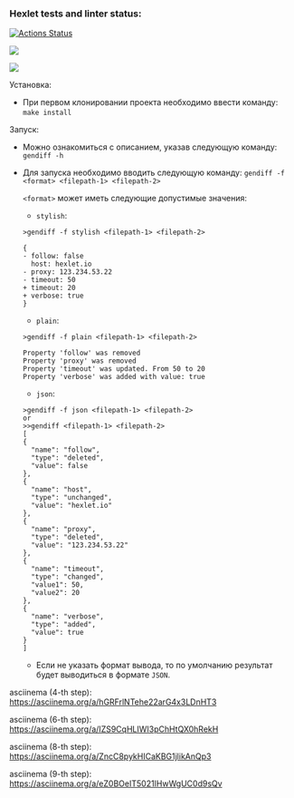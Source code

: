 ### Hexlet tests and linter status:
[![Actions Status](https://github.com/gign5i/frontend-project-46/actions/workflows/hexlet-check.yml/badge.svg)](https://github.com/gign5i/frontend-project-46/actions)

<a href="https://codeclimate.com/github/gign5i/frontend-project-46/maintainability"><img src="https://api.codeclimate.com/v1/badges/f18ae74f5763c98f0dbe/maintainability" /></a>

<a href="https://codeclimate.com/github/gign5i/frontend-project-46/test_coverage"><img src="https://api.codeclimate.com/v1/badges/f18ae74f5763c98f0dbe/test_coverage" /></a>

Установка:
- При первом клонировании проекта необходимо ввести команду:
  `make install`

Запуск:
- Можно ознакомиться с описанием, указав следующую команду:
  `gendiff -h`
- Для запуска необходимо вводить следующую команду:
  `gendiff -f <format> <filepath-1> <filepath-2>`

  `<format>` может иметь следующие допустимые значения:
  - `stylish`:
  ```
  >gendiff -f stylish <filepath-1> <filepath-2>

  {
  - follow: false
    host: hexlet.io
  - proxy: 123.234.53.22
  - timeout: 50
  + timeout: 20
  + verbose: true
  }
  ```
  - `plain`:
  ```
  >gendiff -f plain <filepath-1> <filepath-2>

  Property 'follow' was removed
  Property 'proxy' was removed
  Property 'timeout' was updated. From 50 to 20
  Property 'verbose' was added with value: true
  ```
  - `json`:
  ```
  >gendiff -f json <filepath-1> <filepath-2>
  or
  >>gendiff <filepath-1> <filepath-2>
  [
  {
    "name": "follow",
    "type": "deleted",
    "value": false
  },
  {
    "name": "host",
    "type": "unchanged",
    "value": "hexlet.io"
  },
  {
    "name": "proxy",
    "type": "deleted",
    "value": "123.234.53.22"
  },
  {
    "name": "timeout",
    "type": "changed",
    "value1": 50,
    "value2": 20
  },
  {
    "name": "verbose",
    "type": "added",
    "value": true
  }
  ]
  ```
  - Если не указать формат вывода, то по умолчанию результат будет выводиться в формате `JSON`.

asciinema (4-th step):
https://asciinema.org/a/hGRFrlNTehe22arG4x3LDnHT3

asciinema (6-th step):
https://asciinema.org/a/IZS9CqHLIWI3pChHtQX0hRekH

asciinema (8-th step):
https://asciinema.org/a/ZncC8pykHICaKBG1jlikAnQp3

asciinema (9-th step):
https://asciinema.org/a/eZ0BOeIT5021IHwWgUC0d9sQv
